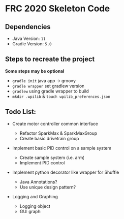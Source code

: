 # FRC 2020 Skeleton Code

## Dependencies
* Java Version: ``11``
* Gradle Version: ``5.0``

## Steps to recreate the project
**Some steps may be optional**
* ``gradle init`` java app -> groovy
* ``gradle wrapper`` set gradlew version
* ``gradlew`` using gradle wrapper to build
* ``mkdir .wpilib`` & ``touch wpilib_preferences.json``

## Todo List:
* Create motor controller common interface
    * Refactor SparkMax & SparkMaxGroup
    * Create basic drivetrain group
   
* Implement basic PID control on a sample system
    * Create sample system (i.e. arm)
    * Implement PID control
   
* Implement python decorator like wrapper for Shuffle
    * Java Annotations?
    * Use unique design pattern?

* Logging and Graphing
    * Logging object
    * GUI graph 